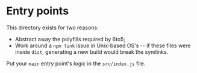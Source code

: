 # Entry points

This directory exists for two reasons:

- Abstract away the polyfills required by 6to5;
- Work around a `npm link` issue in Unix-based OS's -- if these files were inside `dist`, generating a new build would break the symlinks.

Put your `main` entry point's logic in the `src/index.js` file.
